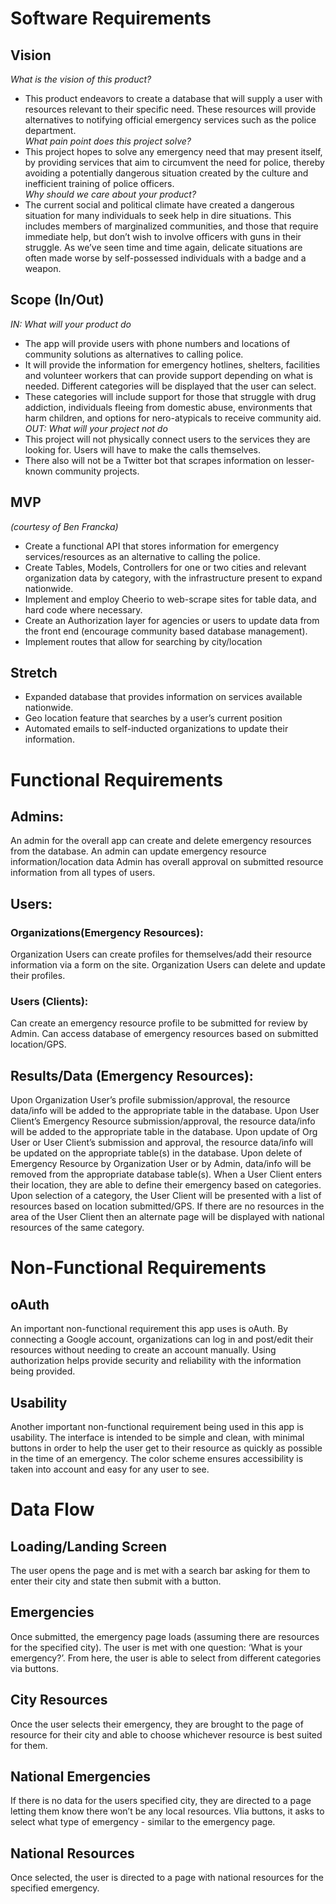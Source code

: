 # Software Requirements

## Vision
_What is the vision of this product?_  
- This product endeavors to create a database that will supply a user with resources relevant to their specific need. These resources will provide alternatives to notifying official emergency services such as the police department.  
_What pain point does this project solve?_  
- This project hopes to solve any emergency need that may present itself, by providing services that aim to circumvent the need for police, thereby avoiding a potentially dangerous situation created by the culture and inefficient training of police officers.  
_Why should we care about your product?_  
- The current social and political climate have created a dangerous situation for many individuals to seek help in dire situations. This includes members of marginalized communities, and those that require immediate help, but don’t wish to involve officers with guns in their struggle. As we’ve seen time and time again, delicate situations are often made worse by self-possessed individuals with a badge and a weapon.  

## Scope (In/Out)
  
_IN: What will your product do_  
- The app will provide users with phone numbers and locations of community solutions as alternatives to calling police.  
- It will provide the information for emergency hotlines, shelters, facilities and volunteer workers that can provide support depending on what is needed. Different categories will be displayed that the user can select.  
- These categories will include support for those that struggle with drug addiction, individuals fleeing from domestic abuse, environments that harm children, and options for nero-atypicals to receive community aid.  
_OUT: What will your project not do_  
- This project will not physically connect users to the services they are looking for. Users will have to make the calls themselves.  
- There also will not be a Twitter bot that scrapes information on lesser-known community projects.
  
## MVP  
_(courtesy of Ben Francka)_  
- Create a functional API that stores information for emergency services/resources as an alternative to calling the police.  
- Create Tables, Models, Controllers for one or two cities and relevant organization data by category, with the infrastructure present to expand nationwide.  
- Implement and employ Cheerio to web-scrape sites for table data, and hard code where necessary.  
- Create an Authorization layer for agencies or users to update data from the front end (encourage community based database management).  
- Implement routes that allow for searching by city/location  
  
## Stretch
- Expanded database that provides information on services available nationwide.  
- Geo location feature that searches by a user’s current position  
- Automated emails to self-inducted organizations to update their information.  
  

# Functional Requirements

## Admins:

An admin for the overall app can create and delete emergency resources from the database.
An admin can update emergency resource information/location data
Admin has overall approval on submitted resource information from all types of users.

## Users:

### Organizations(Emergency Resources):

Organization Users can create profiles for themselves/add their resource information via a form on the site.
Organization Users can delete and update their profiles.

### Users (Clients):

Can create an emergency resource profile to be submitted for review by Admin.
Can access database of emergency resources based on submitted location/GPS.

## Results/Data (Emergency Resources):

Upon Organization User’s profile submission/approval, the resource data/info will be added to the appropriate table in the database.
Upon User Client’s Emergency Resource submission/approval, the resource data/info will be added to the appropriate table in the database.
Upon update of Org User or User Client’s submission and approval, the resource data/info will be updated on the appropriate table(s) in the database.
Upon delete of Emergency Resource by Organization User or by Admin, data/info will be removed from the appropriate database table(s).
When a User Client enters their location, they are able to define their emergency based on categories.
Upon selection of a category, the User Client will be presented with a list of resources based on location submitted/GPS.
If there are no resources in the area of the User Client then an alternate page will be displayed with national resources of the same category.


# Non-Functional Requirements 

## oAuth
An important non-functional requirement this app uses is oAuth. By connecting a Google account, organizations can log in and post/edit their resources without needing to create an account manually. Using authorization helps provide security and reliability with the information being provided. 

## Usability
Another important non-functional requirement being used in this app is usability. The interface is intended to be simple and clean, with minimal buttons in order to help the user get to their resource as quickly as possible in the time of an emergency.  The color scheme ensures accessibility is taken into account and easy for any user to see. 

# Data Flow

## Loading/Landing Screen
 The user opens the page and is met with a search bar asking for them to enter their city and state then submit with a button.

## Emergencies
 Once submitted, the emergency page loads (assuming there are resources for the specified city). The user is met with one question: ‘What is your emergency?’. From here, the user is able to select from different categories via buttons.

## City Resources
 Once the user selects their emergency, they are brought to the page of resource for their city and able to choose whichever resource is best suited for them.

## National Emergencies
 If there is no data for the users specified city, they are directed to a page letting them know there won’t be any local resources. VIia buttons, it asks to select what type of emergency - similar to the emergency page.

## National Resources
 Once selected, the user is directed to a page with national resources for the specified emergency. 

